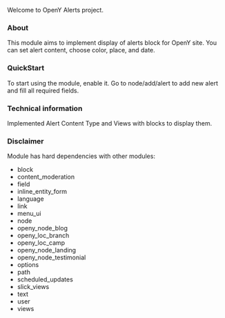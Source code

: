 Welcome to OpenY Alerts project.

### About
This module aims to implement display of alerts block for OpenY site. You can set alert content, choose color, place, and date.

### QuickStart
To start using the module, enable it. Go to node/add/alert to add new alert and fill all required fields.

### Technical information
Implemented Alert Content Type and Views with blocks to display them.

### Disclaimer
Module has hard dependencies with other modules:
  - block
  - content_moderation
  - field
  - inline_entity_form
  - language
  - link
  - menu_ui
  - node
  - openy_node_blog
  - openy_loc_branch
  - openy_loc_camp
  - openy_node_landing
  - openy_node_testimonial
  - options
  - path
  - scheduled_updates
  - slick_views
  - text
  - user
  - views
